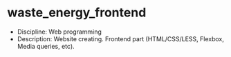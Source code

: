 # waste_energy_frontend
- Discipline: Web programming
- Description: Website creating. Frontend part (HTML/CSS/LESS, Flexbox, Media queries, etc).
